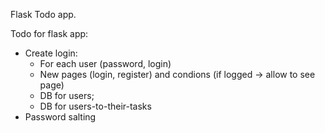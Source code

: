 Flask Todo app.

Todo for flask app:
- Create login:
  - For each user (password, login)
  - New pages (login, register) and condions (if logged -> allow to see page)
  - DB for users;
  - DB for users-to-their-tasks
- Password salting
